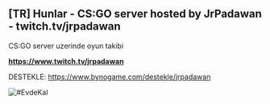 ## [TR] Hunlar - CS:GO server hosted by JrPadawan - twitch.tv/jrpadawan

CS:GO server uzerinde oyun takibi

**https://www.twitch.tv/jrpadawan**

DESTEKLE: https://www.bynogame.com/destekle/jrpadawan 

![#EvdeKal](https://cdn.bynogame.com/site-images/images/yayin/evde_kal_yayin.jpg)
